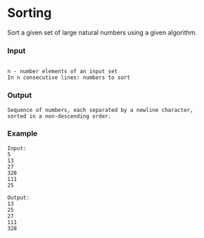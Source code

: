 # Sorting
Sort a given set of large natural numbers using a given algorithm.
### Input
```

n - number elements of an input set
In n consecutive lines: numbers to sort
```
### Output
```
Sequence of numbers, each separated by a newline character,
sorted in a non-descending order.
```
### Example
~~~
Input:
5
13
27
328
111
25

Output:
13
25
27
111
328
